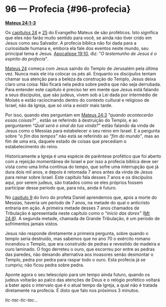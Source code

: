 # 96 — Profecia {#96-profecia}

[**Mateus 24:1-3**](http://bibliaonline.com.br/acf/mt/24/1-3)

Os [capítulos 24](http://bibliaonline.com.br/acf/mt/24) e [25](http://bibliaonline.com.br/acf/mt/25) do Evangelho Mateus de são proféticos. Isto significa que eles não farão muito sentido para você, se ainda não tiver crido em Jesus como seu Salvador. A profecia bíblica não foi dada para a curiosidade humana e, embora ela fale dos eventos neste mundo, seu principal tema é Jesus. [Apocalipse 19:10](http://bibliaonline.com.br/acf/ap/19/10), diz: “_O testemunho de Jesus é o espírito da profecia”_.

[Mateus 24](http://bibliaonline.com.br/acf/mt/24) começa com Jesus saindo do Templo de Jerusalém pela última vez. Nunca mais ele iria colocar os pés ali. Enquanto os discípulos tentam chamar sua atenção para a beleza da construção do Templo, Jesus deixa claro uma coisa: Não ficará nela pedra sobre pedra que não seja derrubada. Para entender este capítulo é preciso ter em mente que Jesus está falando a seus discípulos, que são judeus, vivem sob a Lei dada por intermédio de Moisés e estão raciocinando dentro do contexto cultural e religioso de Israel, não da Igreja, que só viria a existir mais tarde.

Por isso, quando eles perguntam em [Mateus 24:3](http://bibliaonline.com.br/acf/mt/24/3) “_quando acontecerão essas coisas?”_ , estão se referindo à destruição do Templo, e ao perguntarem “_Qual será o sinal da tua vinda?”_ estão falando da vinda de Jesus como o Messias para estabelecer o seu reino em Israel. E a pergunta sobre “_o fim dos tempos”_ não está se referindo ao “_fim do mundo”_, mas ao fim de uma era, daquele estado de coisas que precediam o estabelecimento do reino.

Historicamente a Igreja é uma espécie de parêntese profético que foi aberto com a rejeição momentânea de Israel e por isso a profecia bíblica deve ser vista como uma linha contínua do tempo, que sofre uma interrupção que já dura dois mil anos, e depois é retomada 7 anos antes da vinda de Jesus para reinar sobre Israel. Este capítulo fala desses 7 anos e os discípulos aqui, por serem judeus, são tratados como se eles próprios fossem participar desse período que, para nós, ainda é futuro.

No [capítulo 9](http://bibliaonline.com.br/acf/dn/9) do livro do profeta Daniel aprendemos que, após a morte do Messias, haveria um período de 7 anos, na metade do qual o anticristo entraria em ação. A primeira metade desses 7 anos chamados de Tribulação é apresentada neste capítulo como o “_início das dores”_ ([Mt 24:8](http://bibliaonline.com.br/acf/mt/24/8)). A segunda metade, chamada de Grande Tribulação, é um período de sofrimentos jamais vistos.

Jesus não responde diretamente a primeira pergunta, sobre quando o templo seria destruído, mas sabemos que no ano 70 o exército romano incendiou o Templo, que era construído de pedras e revestido de madeira e ouro laminado. O fogo derreteu o ouro, que escorreu por entre as pedras das paredes, não deixando alternativa aos invasores senão desmontar o Templo, pedra por pedra para raspar todo o ouro. Esta profecia já se cumpriu; não ficou pedra sobre pedra.

Aponte agora o seu telescópio para um tempo ainda futuro, quando os judeus voltarão ao palco das atenções de Deus e o relógio profético voltará a bater após o intervalo que é o atual tempo da Igreja, a qual não é tratada diretamente na profecia. É disto que falo nos próximos 3 minutos.

_tic-tac-tic-tac..._